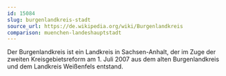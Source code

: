 ```yaml
---
id: 15084
slug: burgenlandkreis-stadt
source_url: https://de.wikipedia.org/wiki/Burgenlandkreis
comparison: muenchen-landeshauptstadt
---
```


Der Burgenlandkreis ist ein Landkreis in Sachsen-Anhalt, der im Zuge der zweiten Kreisgebietsreform am 1. Juli 2007 aus dem alten Burgenlandkreis und dem Landkreis Weißenfels entstand.
